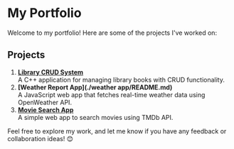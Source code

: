 # My Portfolio  
Welcome to my portfolio! Here are some of the projects I've worked on:  

## Projects  
1. **[Library CRUD System](./Library-CRUD-System/README.md)**  
   A C++ application for managing library books with CRUD functionality.  
2. **[Weather Report App](./weather app/README.md)**  
   A JavaScript web app that fetches real-time weather data using OpenWeather API.  
3. **[Movie Search App](./Movie-Search-App/README.md)**  
   A simple web app to search movies using TMDb API.  

Feel free to explore my work, and let me know if you have any feedback or collaboration ideas! 😊  
